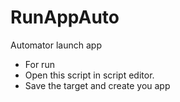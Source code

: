 <h1>RunAppAuto</h1>
<p>Automator launch app</p>
<ul>
  <li>For run </li>
  <li>Open this script in script editor.</li>
  <li>Save the target and create you app</li>
